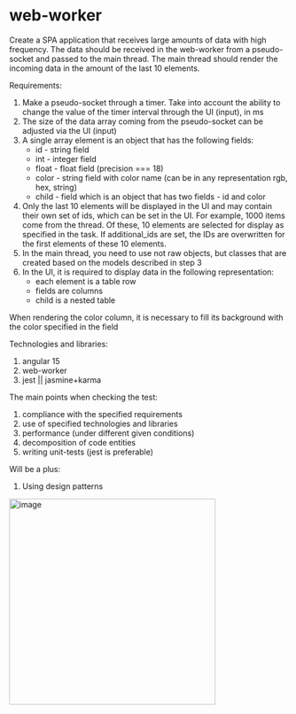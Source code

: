 # web-worker
Create a SPA application that receives large amounts of data with high frequency. The data should be received in the web-worker from a pseudo-socket and passed to the main thread. The main thread should render the incoming data in the amount of the last 10 elements.

Requirements:
1.	Make a pseudo-socket through a timer. Take into account the ability to change the value of the timer interval through the UI (input), in ms
2.	The size of the data array coming from the pseudo-socket can be adjusted via the UI (input)
3.	A single array element is an object that has the following fields:
    * id - string field
  	*	int - integer field
  	*	float - float field (precision === 18)
  	*	color - string field with color name (can be in any representation rgb, hex, string)
  	*	child - field which is an object that has two fields - id and color
5.	Only the last 10 elements will be displayed in the UI and may contain their own set of ids, which can be set in the UI. For example, 1000 items come from the thread. Of these, 10 elements are selected for display as specified in the task. If additional_ids are set, the IDs are overwritten for the first elements of these 10 elements.
6.	In the main thread, you need to use not raw objects, but classes that are created based on the models described in step 3
7.	In the UI, it is required to display data in the following representation:
    * each element is a table row
    * fields are columns
    * child is a nested table

When rendering the color column, it is necessary to fill its background with the color specified in the field

Technologies and libraries:
1.	angular 15
2.	web-worker
3.	jest || jasmine+karma

The main points when checking the test:
1.	compliance with the specified requirements
2.	use of specified technologies and libraries
3.	performance (under different given conditions)
4.	decomposition of code entities
5.	writing unit-tests (jest is preferable)

Will be a plus:
1.	Using design patterns
 
<img width="372" alt="image" src="https://github.com/rden82/web-worker/assets/28786149/464a20e4-a522-45cd-8992-af436b2122db">
